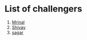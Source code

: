 # List of challengers
1. [Mrinal](https://github.com/mrinal1224)
2. [Shivay](https://github.com/shivaylamba)
3. [sagar](https://github.com/ghelaniharsh)